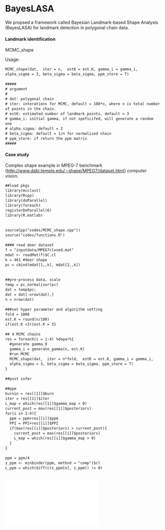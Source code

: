 # BayesLASA

We propsed a framework called Bayesian Landmark-based Shape Analysis (BayesLASA) for landmark detection in polygonal chain data.


#### Landmark identification

MCMC_shape

Usage:

```{r}
MCMC_shape(dat,  iter = n,  estK = est.K, gamma_i = gamma_i, alpha_sigma = 3, beta_sigma = beta_sigma, ppm_store = T)

#####
# argument
#
# dat: polygonal chain
# iter: interations for MCMC, default = 100*n, where n is total number of points in the chain.
# estK: estimated number of landmark points, default = 3
# gamma_i: initial gamma, if not speficifed, will generate a random one
# alpha_sigma: default = 3
# beta_sigma: default = 1/n for normalized chain
# ppm_store: if return the ppm matrix
#####
```

#### Case study

Complex shape example in MPEG-7 benchmark (http://www.dabi.temple.edu/∼shape/MPEG7/dataset.html) computer vision.

```{r}
##load pkgs
library(mcclust) 
library(Rcpp)
library(doParallel)
library(foreach)
registerDoParallel(6)
library(R.matlab)


sourceCpp("codes/MCMC_shape.cpp"))
source("codes/functions.R")

#### read deer dataset
f = "inputdata/MPEG7closed.mat"
mdat <- readMat(f)$C.cl
k = 461 #deer shape
pc = cbind(mdat[1,,k], mdat[2,,k])


##pre-process data, scale
temp = pc_normalizor(pc)
dat = temp$pc;
dat = dat[-nrow(dat),]
n = nrow(dat)

###set hyper parameter and algorithm setting
fold = 1000
est.K = round(n/100)
if(est.K <3){est.K = 3}

## 4 MCMC chains
res = foreach(i = 1:4) %dopar%{
  #generate gamma_0
  gamma_i = generate_gamma(n, est.K)
  #run MCMC
  MCMC_shape(dat,  iter = n*fold,  estK = est.K, gamma_i = gamma_i,
  alpha_sigma = 3, beta_sigma = beta_sigma, ppm_store = T)
}

##post infer

##ppm
burnin = res[[1]]$burn
iter = res[[1]]$iter
L_map = which(res[[1]]$gamma_map > 0)
current_post = max(res[[1]]$posteriors)
for(i in 1:4){
  ppm = ppm+res[[i]]$ppm
  PPI = PPI+res[[i]]$PPI
  if(max(res[[i]]$posteriors) > current_post){
    current_post = max(res[[i]]$posteriors)
    L_map = which(res[[i]]$gamma_map > 0)
  }
}

ppm = ppm/4
z_ppm <- minbinder(ppm, method = "comp")$cl
L_ppm = which(diff(c(z_ppm[n], z_ppm)) != 0)


```

![](figs/deer_application.pdf)